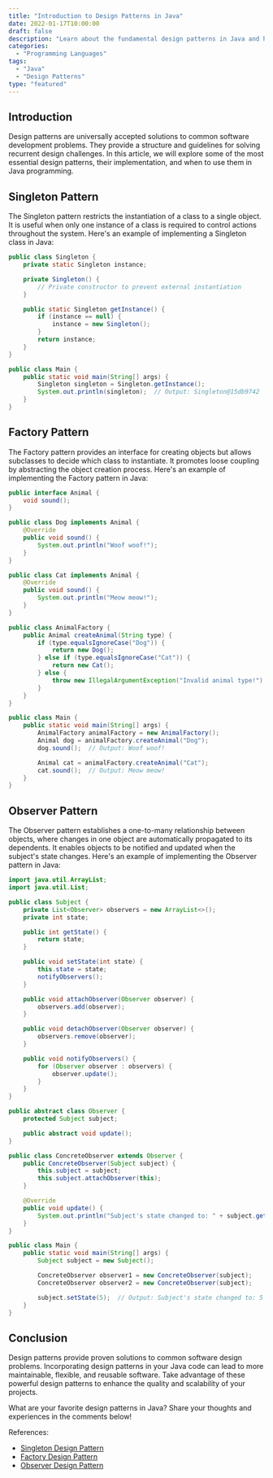 ```yaml
--- 
title: "Introduction to Design Patterns in Java"
date: 2022-01-17T10:00:00
draft: false
description: "Learn about the fundamental design patterns in Java and how they can improve your software development."
categories: 
  - "Programming Languages"
tags: 
  - "Java"
  - "Design Patterns"
type: "featured"
--- 
```


## Introduction

Design patterns are universally accepted solutions to common software development problems. They provide a structure and guidelines for solving recurrent design challenges. In this article, we will explore some of the most essential design patterns, their implementation, and when to use them in Java programming.

## Singleton Pattern

The Singleton pattern restricts the instantiation of a class to a single object. It is useful when only one instance of a class is required to control actions throughout the system. Here's an example of implementing a Singleton class in Java:

```java
public class Singleton {
    private static Singleton instance;

    private Singleton() {
        // Private constructor to prevent external instantiation
    }

    public static Singleton getInstance() {
        if (instance == null) {
            instance = new Singleton();
        }
        return instance;
    }
}

public class Main {
    public static void main(String[] args) {
        Singleton singleton = Singleton.getInstance();
        System.out.println(singleton);  // Output: Singleton@15db9742
    }
}
```

## Factory Pattern

The Factory pattern provides an interface for creating objects but allows subclasses to decide which class to instantiate. It promotes loose coupling by abstracting the object creation process. Here's an example of implementing the Factory pattern in Java:

```java
public interface Animal {
    void sound();
}

public class Dog implements Animal {
    @Override
    public void sound() {
        System.out.println("Woof woof!");
    }
}

public class Cat implements Animal {
    @Override
    public void sound() {
        System.out.println("Meow meow!");
    }
}

public class AnimalFactory {
    public Animal createAnimal(String type) {
        if (type.equalsIgnoreCase("Dog")) {
            return new Dog();
        } else if (type.equalsIgnoreCase("Cat")) {
            return new Cat();
        } else {
            throw new IllegalArgumentException("Invalid animal type!");
        }
    }
}

public class Main {
    public static void main(String[] args) {
        AnimalFactory animalFactory = new AnimalFactory();
        Animal dog = animalFactory.createAnimal("Dog");
        dog.sound();  // Output: Woof woof!

        Animal cat = animalFactory.createAnimal("Cat");
        cat.sound();  // Output: Meow meow!
    }
}
```

## Observer Pattern

The Observer pattern establishes a one-to-many relationship between objects, where changes in one object are automatically propagated to its dependents. It enables objects to be notified and updated when the subject's state changes. Here's an example of implementing the Observer pattern in Java:

```java
import java.util.ArrayList;
import java.util.List;

public class Subject {
    private List<Observer> observers = new ArrayList<>();
    private int state;

    public int getState() {
        return state;
    }

    public void setState(int state) {
        this.state = state;
        notifyObservers();
    }

    public void attachObserver(Observer observer) {
        observers.add(observer);
    }

    public void detachObserver(Observer observer) {
        observers.remove(observer);
    }

    public void notifyObservers() {
        for (Observer observer : observers) {
            observer.update();
        }
    }
}

public abstract class Observer {
    protected Subject subject;

    public abstract void update();
}

public class ConcreteObserver extends Observer {
    public ConcreteObserver(Subject subject) {
        this.subject = subject;
        this.subject.attachObserver(this);
    }

    @Override
    public void update() {
        System.out.println("Subject's state changed to: " + subject.getState());
    }
}

public class Main {
    public static void main(String[] args) {
        Subject subject = new Subject();

        ConcreteObserver observer1 = new ConcreteObserver(subject);
        ConcreteObserver observer2 = new ConcreteObserver(subject);

        subject.setState(5);  // Output: Subject's state changed to: 5
    }
}
```

## Conclusion

Design patterns provide proven solutions to common software design problems. Incorporating design patterns in your Java code can lead to more maintainable, flexible, and reusable software. Take advantage of these powerful design patterns to enhance the quality and scalability of your projects.

What are your favorite design patterns in Java? Share your thoughts and experiences in the comments below!

References:
- [Singleton Design Pattern](https://en.wikipedia.org/wiki/Singleton_pattern)
- [Factory Design Pattern](https://en.wikipedia.org/wiki/Factory_pattern)
- [Observer Design Pattern](https://en.wikipedia.org/wiki/Observer_pattern)
